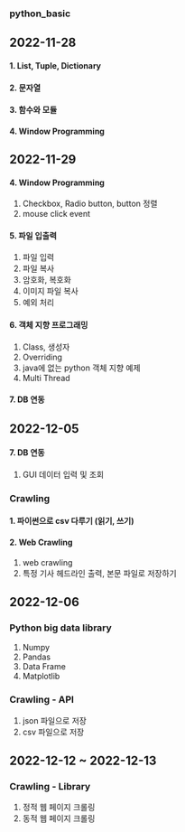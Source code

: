 ### python_basic

## 2022-11-28
#### 1. List, Tuple, Dictionary
#### 2. 문자열
#### 3. 함수와 모듈
#### 4. Window Programming

## 2022-11-29
#### 4. Window Programming
1. Checkbox, Radio button, button 정렬
1. mouse click event
#### 5. 파일 입출력
1. 파일 입력
1. 파일 복사
1. 암호화, 복호화
1. 이미지 파일 복사
1. 예외 처리
#### 6. 객체 지향 프로그래밍
1. Class, 생성자
1. Overriding
1. java에 없는 python 객체 지향 예제
1. Multi Thread
#### 7. DB 연동

## 2022-12-05
#### 7. DB 연동
1. GUI 데이터 입력 및 조회

### Crawling
#### 1. 파이썬으로 csv 다루기 (읽기, 쓰기)
#### 2. Web Crawling
1. web crawling
1. 특정 기사 헤드라인 출력, 본문 파일로 저장하기

## 2022-12-06
### Python big data library
1. Numpy
1. Pandas
1. Data Frame
1. Matplotlib

### Crawling - API
1. json 파일으로 저장
1. csv 파일으로 저장

## 2022-12-12 ~ 2022-12-13
### Crawling - Library
1. 정적 웹 페이지 크롤링
1. 동적 웹 페이지 크롤링
